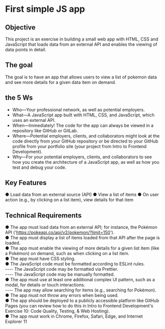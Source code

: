# First simple JS app

## Objective

This project is an exercise in building a small web app with HTML, CSS and
JavaScript that loads data from an external API and enables the viewing
of data points in detail.

## The goal
The goal is to have an app that allows users to view a list of pokemon data and see
more details for a given data item on demand.

## the 5 Ws

- Who—Your professional network, as well as potential employers.
- What—A JavaScript app built with HTML, CSS, and JavaScript, which uses an
external API.
- When—Immediately! The code for the app can always be viewed in a repository like
GitHub or GitLab.
- Where—Potential employers, clients, and collaborators might look at the code
directly from your GitHub repository or be directed to your GitHub profile from your
portfolio site (your project from Intro to Frontend Development).
- Why—For your potential employers, clients, and collaborators to see how you create
the architecture of a JavaScript app, as well as how you test and debug your code.

## Key Features

● Load data from an external source (API)
● View a list of items
● On user action (e.g., by clicking on a list item), view details for that item

## Technical Requirements

● The app must load data from an external API; for instance, the Pokémon API ('https://pokeapi.co/api/v2/pokemon/?limit=150').   
● The app must display a list of items loaded from that API after the page is loaded.  
● The app must enable the viewing of more details for a given list item (like a Pokémon) on
demand, such as when clicking on a list item.  
● The app must have CSS styling.     
● The JavaScript code must be formatted according to ESLint rules.  
  ---- The JavaScript code may be formatted via Prettier.    
  ---- The JavaScript code may be manually formatted.   
● The app must use at least one additional complex UI pattern, such as a modal, for details or
touch interactions.   
  ---- The app may allow searching for items (e.g., searching for Pokémon).   
● The app must not throw any errors when being used.   
● The app should be deployed to a publicly accessible platform like GitHub Pages (you can
review how to do this in Intro to Frontend Development's Exercise 10: Code Quality, Testing, &
Web Hosting).   
● The app must work in Chrome, Firefox, Safari, Edge, and Internet Explorer 11    


